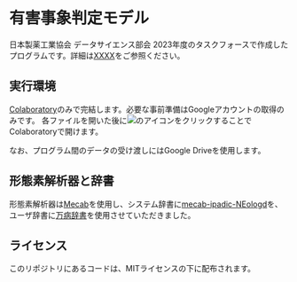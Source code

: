 # 有害事象判定モデル
日本製薬工業協会 データサイエンス部会 2023年度のタスクフォースで作成したプログラムです。詳細は[XXXX](https://www.jpma.or.jp/information/evaluation/results/allotment/dummy.html)をご参照ください。


## 実行環境
[Colaboratory](https://colab.research.google.com/?hl=ja)のみで完結します。必要な事前準備はGoogleアカウントの取得のみです。
各ファイルを開いた後に<img src ="https://github.com/Takumi173/JPMA2022TF1-1/assets/109738801/522a6fd7-b171-4ad3-8f56-e73a718a6542">のアイコンをクリックすることでColaboratoryで開けます。

なお、プログラム間のデータの受け渡しにはGoogle Driveを使用します。

## 形態素解析器と辞書
形態素解析器は[Mecab](https://taku910.github.io/mecab/)を使用し、システム辞書に[mecab-ipadic-NEologd](https://github.com/neologd/mecab-ipadic-neologd)を、
ユーザ辞書に[万病辞書](https://sociocom.naist.jp/manbyou-dic/)を使用させていただきました。


## ライセンス
このリポジトリにあるコードは、MITライセンスの下に配布されます。
